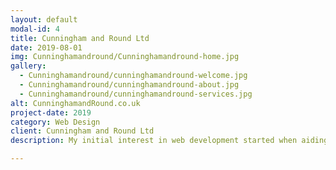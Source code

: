 ```yaml
---
layout: default
modal-id: 4
title: Cunningham and Round Ltd
date: 2019-08-01
img: Cunninghamandround/Cunninghamandround-home.jpg
gallery:
  - Cunninghamandround/cunninghamandround-welcome.jpg
  - Cunninghamandround/cunninghamandround-about.jpg
  - Cunninghamandround/cunninghamandround-services.jpg
alt: CunninghamandRound.co.uk
project-date: 2019
category: Web Design
client: Cunningham and Round Ltd
description: My initial interest in web development started when aiding in the designing and building of a website for a family run business. Using WordPress, I helped develop a website for a holiday property management business in Cornwall that was designed with the aim of being well formatted for a user friendly experience, with easy navigation and a responsive design presenting clients with information on the company’s products. Following my work in this project, I pursued my interest in website development and wanted to learn more about how I could have more control over the design of a site. The Cunningham and Round Ltd website can be viewed <br/><b><a href="http://cunninghamandround.co.uk/" target="_blank">here</a></b>.

---
```

